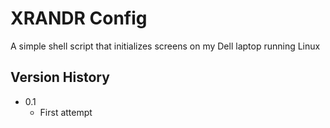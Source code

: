 # XRANDR Config

A simple shell script that initializes screens on my Dell laptop running Linux

## Version History

* 0.1
    * First attempt